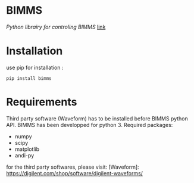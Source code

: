 # BIMMS
*Python librairy for controling BIMMS* [link](https://www.hardware-x.com/article/S2468-0672(22)00132-8/fulltext)


# Installation

use pip for installation : 
```
pip install bimms
```

# Requirements

Third party software (Waveform) has to be installed before BIMMS python API. 
BIMMS has been developped for python 3.
Required packages:
- numpy
- scipy
- matplotlib
- andi-py


for the third party softwares, please visit:
[Waveform]: https://digilent.com/shop/software/digilent-waveforms/
